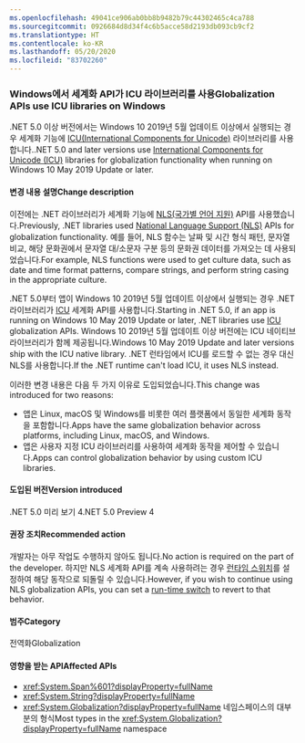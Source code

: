 ```yaml
---
ms.openlocfilehash: 49041ce906ab0bb8b9482b79c44302465c4ca788
ms.sourcegitcommit: 0926684d8d34f4c6b5acce58d2193db093cb9cf2
ms.translationtype: HT
ms.contentlocale: ko-KR
ms.lasthandoff: 05/20/2020
ms.locfileid: "83702260"
---
```

### <a name="globalization-apis-use-icu-libraries-on-windows"></a><span data-ttu-id="52529-101">Windows에서 세계화 API가 ICU 라이브러리를 사용</span><span class="sxs-lookup"><span data-stu-id="52529-101">Globalization APIs use ICU libraries on Windows</span></span>

<span data-ttu-id="52529-102">.NET 5.0 이상 버전에서는 Windows 10 2019년 5월 업데이트 이상에서 실행되는 경우 세계화 기능에 [ICU(International Components for Unicode)](http://site.icu-project.org/home) 라이브러리를 사용합니다.</span><span class="sxs-lookup"><span data-stu-id="52529-102">.NET 5.0 and later versions use [International Components for Unicode (ICU)](http://site.icu-project.org/home) libraries for globalization functionality when running on Windows 10 May 2019 Update or later.</span></span>

#### <a name="change-description"></a><span data-ttu-id="52529-103">변경 내용 설명</span><span class="sxs-lookup"><span data-stu-id="52529-103">Change description</span></span>

<span data-ttu-id="52529-104">이전에는 .NET 라이브러리가 세계화 기능에 [NLS(국가별 언어 지원)](/windows/win32/intl/national-language-support) API를 사용했습니다.</span><span class="sxs-lookup"><span data-stu-id="52529-104">Previously, .NET libraries used [National Language Support (NLS)](/windows/win32/intl/national-language-support) APIs for globalization functionality.</span></span> <span data-ttu-id="52529-105">예를 들어, NLS 함수는 날짜 및 시간 형식 패턴, 문자열 비교, 해당 문화권에서 문자열 대/소문자 구분 등의 문화권 데이터를 가져오는 데 사용되었습니다.</span><span class="sxs-lookup"><span data-stu-id="52529-105">For example, NLS functions were used to get culture data, such as date and time format patterns, compare strings, and perform string casing in the appropriate culture.</span></span>

<span data-ttu-id="52529-106">.NET 5.0부터 앱이 Windows 10 2019년 5월 업데이트 이상에서 실행되는 경우 .NET 라이브러리가 [ICU](http://site.icu-project.org/home) 세계화 API를 사용합니다.</span><span class="sxs-lookup"><span data-stu-id="52529-106">Starting in .NET 5.0, if an app is running on Windows 10 May 2019 Update or later, .NET libraries use [ICU](http://site.icu-project.org/home) globalization APIs.</span></span> <span data-ttu-id="52529-107">Windows 10 2019년 5월 업데이트 이상 버전에는 ICU 네이티브 라이브러리가 함께 제공됩니다.</span><span class="sxs-lookup"><span data-stu-id="52529-107">Windows 10 May 2019 Update and later versions ship with the ICU native library.</span></span> <span data-ttu-id="52529-108">.NET 런타임에서 ICU를 로드할 수 없는 경우 대신 NLS를 사용합니다.</span><span class="sxs-lookup"><span data-stu-id="52529-108">If the .NET runtime can't load ICU, it uses NLS instead.</span></span>

<span data-ttu-id="52529-109">이러한 변경 내용은 다음 두 가지 이유로 도입되었습니다.</span><span class="sxs-lookup"><span data-stu-id="52529-109">This change was introduced for two reasons:</span></span>

- <span data-ttu-id="52529-110">앱은 Linux, macOS 및 Windows를 비롯한 여러 플랫폼에서 동일한 세계화 동작을 포함합니다.</span><span class="sxs-lookup"><span data-stu-id="52529-110">Apps have the same globalization behavior across platforms, including Linux, macOS, and Windows.</span></span>
- <span data-ttu-id="52529-111">앱은 사용자 지정 ICU 라이브러리를 사용하여 세계화 동작을 제어할 수 있습니다.</span><span class="sxs-lookup"><span data-stu-id="52529-111">Apps can control globalization behavior by using custom ICU libraries.</span></span>

#### <a name="version-introduced"></a><span data-ttu-id="52529-112">도입된 버전</span><span class="sxs-lookup"><span data-stu-id="52529-112">Version introduced</span></span>

<span data-ttu-id="52529-113">.NET 5.0 미리 보기 4</span><span class="sxs-lookup"><span data-stu-id="52529-113">.NET 5.0 Preview 4</span></span>

#### <a name="recommended-action"></a><span data-ttu-id="52529-114">권장 조치</span><span class="sxs-lookup"><span data-stu-id="52529-114">Recommended action</span></span>

<span data-ttu-id="52529-115">개발자는 아무 작업도 수행하지 않아도 됩니다.</span><span class="sxs-lookup"><span data-stu-id="52529-115">No action is required on the part of the developer.</span></span> <span data-ttu-id="52529-116">하지만 NLS 세계화 API를 계속 사용하려는 경우 [런타임 스위치](../../../../docs/core/run-time-config/globalization.md#nls)를 설정하여 해당 동작으로 되돌릴 수 있습니다.</span><span class="sxs-lookup"><span data-stu-id="52529-116">However, if you wish to continue using NLS globalization APIs, you can set a [run-time switch](../../../../docs/core/run-time-config/globalization.md#nls) to revert to that behavior.</span></span>

#### <a name="category"></a><span data-ttu-id="52529-117">범주</span><span class="sxs-lookup"><span data-stu-id="52529-117">Category</span></span>

<span data-ttu-id="52529-118">전역화</span><span class="sxs-lookup"><span data-stu-id="52529-118">Globalization</span></span>

#### <a name="affected-apis"></a><span data-ttu-id="52529-119">영향을 받는 API</span><span class="sxs-lookup"><span data-stu-id="52529-119">Affected APIs</span></span>

- <xref:System.Span%601?displayProperty=fullName>
- <xref:System.String?displayProperty=fullName>
- <span data-ttu-id="52529-120"><xref:System.Globalization?displayProperty=fullName> 네임스페이스의 대부분의 형식</span><span class="sxs-lookup"><span data-stu-id="52529-120">Most types in the <xref:System.Globalization?displayProperty=fullName> namespace</span></span>

<!--

#### Affected APIs

- `T:System.Span%601`
- `T:System.String`
- `N:System.Globalization`

-->
